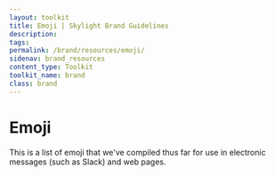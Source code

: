 ```yaml
---
layout: toolkit
title: Emoji | Skylight Brand Guidelines
description:
tags:
permalink: /brand/resources/emoji/
sidenav: brand_resources
content_type: Toolkit
toolkit_name: brand
class: brand
---
```


# Emoji

This is a list of emoji that we've compiled thus far for use in electronic messages (such as Slack) and web pages.
